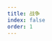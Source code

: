 ```yaml
---
title: 战争
index: false
order: 1
---
```


<War />

<script setup lang="ts">
import War from "@War";
</script>
